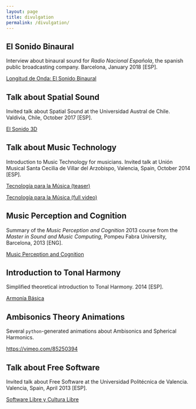 ```yaml
---
layout: page
title: divulgation
permalink: /divulgation/
---
```


## El Sonido Binaural

Interview about binaural sound for *Radio Nacional Española*, the spanish public broadcasting company. Barcelona, January 2018 [ESP].

[Longitud de Onda: El Sonido Binaural](http://www.rtve.es/alacarta/audios/longitud-de-onda/longitud-onda-sonido-binaural-16-01-18/4424419/)


## Talk about Spatial Sound

Invited talk about Spatial Sound at the Universidad Austral de Chile. Valdivia, Chile, October 2017 [ESP].

[El Sonido 3D](https://videoteca.uach.cl/videos/video/2519/)



## Talk about Music Technology

Introduction to Music Technology for musicians. Invited talk at Unión Musical Santa Cecilia de Villar del Arzobispo, Valencia, Spain, October 2014 [ESP].

[Tecnología para la Música (teaser)](https://vimeo.com/110881138)

[Tecnología para la Música (full video)](https://vimeo.com/112113727)



## Music Perception and Cognition

Summary of the *Music Perception and Cognition* 2013 course from the *Master in Sound and Music Computing*, Pompeu Fabra University, Barcelona, 2013 [ENG].

[Music Perception and Cognition](http://www.andresperezlopez.com/sites/default/files/Music_perception_and_cognition.pdf)



## Introduction to Tonal Harmony

Simplified theoretical introduction to Tonal Harmony. 2014 [ESP].

[Armonía Básica](file:///Users/andres.perez/Downloads/armoniabasica.pdf)



## Ambisonics Theory Animations

Several `python`-generated animations about Ambisonics and Spherical Harmonics.

<https://vimeo.com/85250394>



## Talk about Free Software

Invited talk about Free Software at the Universidad Politécnica de Valencia. Valencia, Spain, April 2013 [ESP].

[Software Libre y Cultura Libre](https://vimeo.com/66726477)
